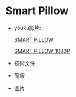 # Smart Pillow

* youku影片:

  [SMART PILLOW](http://v.youku.com/v_show/id_XMzYxMzUxNjE2NA==.html?spm=a2hzp.8244740.0.0)

  [SMART PILLOW 1080P](http://v.youku.com/v_show/id_XMzYxMzUxMTI5Ng.html?spm=a2h0j.11185381.listitem_page1.5~A)

* 技術文件

* 簡報

* 圖片
